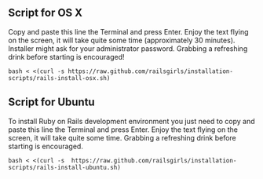 ## Script for OS X

Copy and paste this line the Terminal and press Enter. Enjoy the text flying on the screen, it will take quite some time (approximately 30 minutes). Installer might ask for your administrator password. Grabbing a refreshing drink before starting is encouraged!

    bash < <(curl -s https://raw.github.com/railsgirls/installation-scripts/rails-install-osx.sh)

## Script for Ubuntu

To install Ruby on Rails development environment you just need to copy and paste this line the Terminal and press Enter. Enjoy the text flying on the screen, it will take quite some time. Grabbing a refreshing drink before starting is encouraged.

    bash < <(curl -s  https://raw.github.com/railsgirls/installation-scripts/rails-install-ubuntu.sh)


